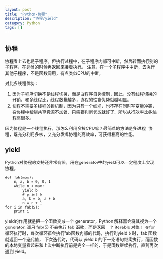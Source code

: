 ```yaml
---
layout: post
title: "Python-协程"
description: "协程/yield"
category: Python
tags: []
---
```


协程
---
协程看上去也是子程序，但执行过程中，在子程序内部可中断，然后转而执行别的子程序，在适当的时候再返回来接着执行。
注意，在一个子程序中中断，去执行其他子程序，不是函数调用，有点类似CPU的中断。

​对比多线程优势：

1. 因为子程序切换不是线程切换，而是由程序自身控制，因此，没有线程切换的开销，和多线程比，线程数量越多，协程的性能优势就越明显。
2. 协程不需要多线程的锁机制，因为只有一个线程，也不存在同时写变量冲突，在协程中控制共享资源不加锁，只需要判断状态就好了，所以执行效率比多线程高很多。

因为协程是一个线程执行，那怎么利用多核CPU呢？最简单的方法是多进程+协程，既充分利用多核，又充分发挥协程的高效率，可获得极高的性能。

yield
---
Python对协程的支持还非常有限，用在generator中的yield可以一定程度上实现协程。

    def fab(max): 
        n, a, b = 0, 0, 1 
        while n < max: 
            yield b 
            # print b 
            a, b = b, a + b 
            n = n + 1
    for i in fab(5):
        print i

yield的作用就是把一个函数变成一个 generator，Python 解释器会将其视为一个generator.
调用 fab(5) 不会执行 fab 函数，而是返回一个 iterable 对象！
在for循环执行时，每次循环都会执行fab函数内部的代码，执行到yield b 时，fab 函数就返回一个迭代值，
下次迭代时，代码从 yield b 的下一条语句继续执行，而函数的本地变量看起来和上次中断执行前是完全一样的，于是函数继续执行，直到再次遇到 yield。
